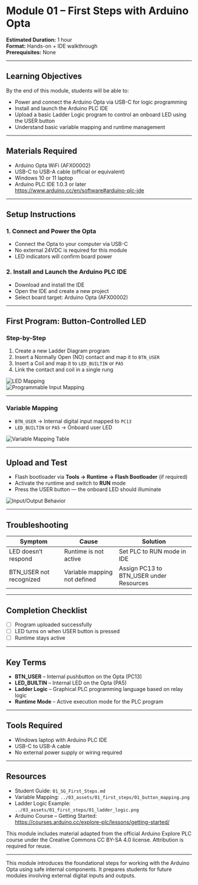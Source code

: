 # Module 01 – First Steps with Arduino Opta

**Estimated Duration:** 1 hour  
**Format:** Hands-on + IDE walkthrough  
**Prerequisites:** None

---

## Learning Objectives

By the end of this module, students will be able to:

- Power and connect the Arduino Opta via USB-C for logic programming  
- Install and launch the Arduino PLC IDE  
- Upload a basic Ladder Logic program to control an onboard LED using the USER button  
- Understand basic variable mapping and runtime management  

---

## Materials Required

- Arduino Opta WiFi (AFX00002)  
- USB-C to USB-A cable (official or equivalent)  
- Windows 10 or 11 laptop  
- Arduino PLC IDE 1.0.3 or later  
  https://www.arduino.cc/en/software#arduino-plc-ide

---

## Setup Instructions

### 1. Connect and Power the Opta

- Connect the Opta to your computer via USB-C  
- No external 24VDC is required for this module  
- LED indicators will confirm board power  

### 2. Install and Launch the Arduino PLC IDE

- Download and install the IDE  
- Open the IDE and create a new project  
- Select board target: Arduino Opta (AFX00002)  

---

## First Program: Button-Controlled LED

### Step-by-Step

1. Create a new Ladder Diagram program  
2. Insert a Normally Open (NO) contact and map it to `BTN_USER`  
3. Insert a Coil and map it to `LED_BUILTIN` or `PA5`  
4. Link the contact and coil in a single rung

![LED Mapping](../03_assets/01_first_steps/01_led_mapping.png)  
![Programmable Input Mapping](../03_assets/01_first_steps/01_programmable_input_mapping.png)

---

### Variable Mapping

- `BTN_USER` → Internal digital input mapped to `PC13`  
- `LED_BUILTIN` or `PA5` → Onboard user LED

![Variable Mapping Table](../03_assets/01_first_steps/01_button_mapping.png)

---

## Upload and Test

- Flash bootloader via **Tools → Runtime → Flash Bootloader** (if required)  
- Activate the runtime and switch to **RUN** mode  
- Press the USER button — the onboard LED should illuminate

![Input/Output Behavior](../03_assets/01_first_steps/01_input-output.jpg)

---

## Troubleshooting

| Symptom              | Cause                          | Solution                          |
|----------------------|--------------------------------|-----------------------------------|
| LED doesn’t respond  | Runtime is not active          | Set PLC to RUN mode in IDE        |
| BTN_USER not recognized | Variable mapping not defined | Assign PC13 to BTN_USER under Resources |

---

## Completion Checklist

- [ ] Program uploaded successfully  
- [ ] LED turns on when USER button is pressed  
- [ ] Runtime stays active  

---

## Key Terms

- **BTN_USER** – Internal pushbutton on the Opta (PC13)  
- **LED_BUILTIN** – Internal LED on the Opta (PA5)  
- **Ladder Logic** – Graphical PLC programming language based on relay logic  
- **Runtime Mode** – Active execution mode for the PLC program  

---

## Tools Required

- Windows laptop with Arduino PLC IDE  
- USB-C to USB-A cable  
- No external power supply or wiring required  

---

## Resources

- Student Guide: `01_SG_First_Steps.md`  
- Variable Mapping: `../03_assets/01_first_steps/01_button_mapping.png`  
- Ladder Logic Example: `../03_assets/01_first_steps/01_ladder_logic.png`  
- Arduino Course – Getting Started:  
  https://courses.arduino.cc/explore-plc/lessons/getting-started/

This module includes material adapted from the official Arduino Explore PLC course under the Creative Commons CC BY-SA 4.0 license. Attribution is required for reuse.

---

This module introduces the foundational steps for working with the Arduino Opta using safe internal components. It prepares students for future modules involving external digital inputs and outputs.
